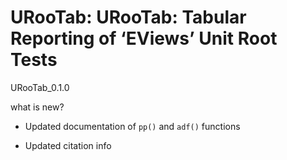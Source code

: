 # URooTab: URooTab: Tabular Reporting of ‘EViews’ Unit Root Tests

URooTab_0.1.0

what is new?

* Updated documentation of `pp()` and `adf()` functions

* Updated citation info

